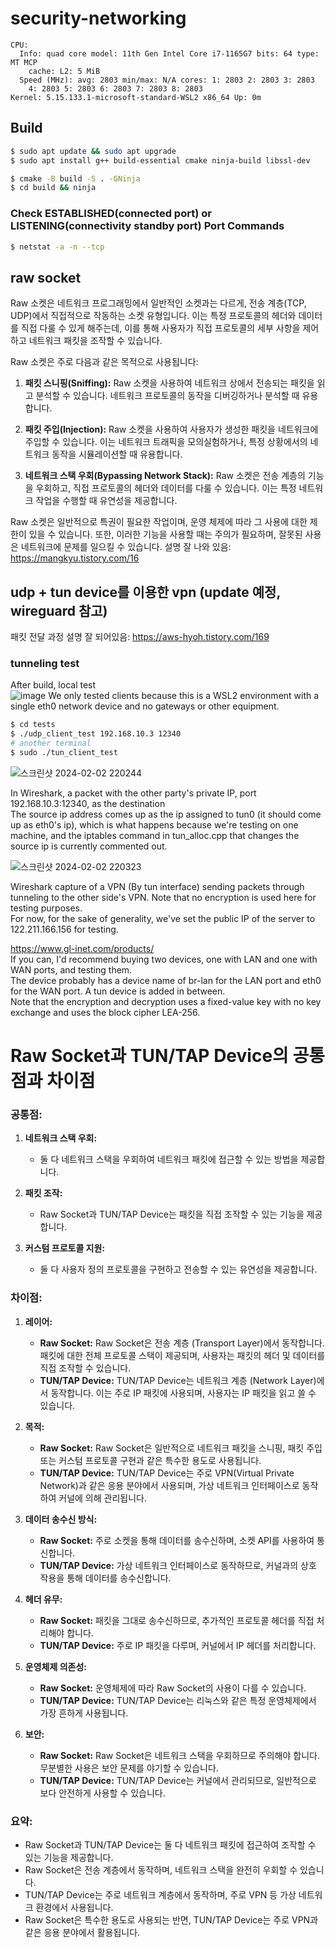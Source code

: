 # security-networking
```
CPU:
  Info: quad core model: 11th Gen Intel Core i7-1165G7 bits: 64 type: MT MCP
    cache: L2: 5 MiB
  Speed (MHz): avg: 2803 min/max: N/A cores: 1: 2803 2: 2803 3: 2803
    4: 2803 5: 2803 6: 2803 7: 2803 8: 2803
Kernel: 5.15.133.1-microsoft-standard-WSL2 x86_64 Up: 0m
```
<!--
tls, ipsec, vpn for windows and linux  
https://blog.naver.com/love_tolty/222650880413


서버가 하나의 외부 아이피와 포트를 가지고 있고, 내부에서는 여러 개의 내부 아이피 중 하나를 사용하고 있다는 상황에서, 클라이언트는 외부 아이피와 포트를 이용하여 서버에 접속 가능. 이를 위해서는 몇 가지 고려해야 할 사항

1. **포트 포워딩:** 서버의 라우터에서 특정 포트로 들어오는 외부 연결을 내부 서버로 포워딩하는 설정이 필요합니다. 이렇게 하면 외부에서는 서버의 외부 아이피와 포트를 통해 내부 서버에 연결할 수 있습니다.

2. **내부 아이피 선택:** 여러 개의 내부 아이피 중 하나를 선택해야 합니다. 일반적으로 서버 측에서는 내부 네트워크에서 사용 중인 IP 주소 중 하나를 선택하고, 클라이언트에게 해당 내부 아이피를 사용하도록 알려줍니다.

nat 같은걸로 물리거나  
application gateway 통해서 포워딩하는거지  

reference  
https://namu.wiki/w/NAT  
https://kibbomi.tistory.com/219  
-->
## Build
``` bash
$ sudo apt update && sudo apt upgrade
$ sudo apt install g++ build-essential cmake ninja-build libssl-dev
```
```bash
$ cmake -B build -S . -GNinja
$ cd build && ninja
```
### Check ESTABLISHED(connected port) or LISTENING(connectivity standby port) Port Commands
```bash
$ netstat -a -n --tcp
```
## raw socket
Raw 소켓은 네트워크 프로그래밍에서 일반적인 소켓과는 다르게, 전송 계층(TCP, UDP)에서 직접적으로 작동하는 소켓 유형입니다. 이는 특정 프로토콜의 헤더와 데이터를 직접 다룰 수 있게 해주는데, 이를 통해 사용자가 직접 프로토콜의 세부 사항을 제어하고 네트워크 패킷을 조작할 수 있습니다.

Raw 소켓은 주로 다음과 같은 목적으로 사용됩니다:

1. **패킷 스니핑(Sniffing):** Raw 소켓을 사용하여 네트워크 상에서 전송되는 패킷을 읽고 분석할 수 있습니다. 네트워크 프로토콜의 동작을 디버깅하거나 분석할 때 유용합니다.

2. **패킷 주입(Injection):** Raw 소켓을 사용하여 사용자가 생성한 패킷을 네트워크에 주입할 수 있습니다. 이는 네트워크 트래픽을 모의실험하거나, 특정 상황에서의 네트워크 동작을 시뮬레이션할 때 유용합니다.

3. **네트워크 스택 우회(Bypassing Network Stack):** Raw 소켓은 전송 계층의 기능을 우회하고, 직접 프로토콜의 헤더와 데이터를 다룰 수 있습니다. 이는 특정 네트워크 작업을 수행할 때 유연성을 제공합니다.

Raw 소켓은 일반적으로 특권이 필요한 작업이며, 운영 체제에 따라 그 사용에 대한 제한이 있을 수 있습니다. 또한, 이러한 기능을 사용할 때는 주의가 필요하며, 잘못된 사용은 네트워크에 문제를 일으킬 수 있습니다.
설명 잘 나와 있음: https://mangkyu.tistory.com/16

## udp + tun device를 이용한 vpn (update 예정, wireguard 참고)
패킷 전달 과정 설명 잘 되어있음: https://aws-hyoh.tistory.com/169
### tunneling test
After build, local test  
![image](https://github.com/cryptogus/Network-programming/assets/60291830/6788678a-e339-4052-8ec8-38be0329b4e3)
We only tested clients because this is a WSL2 environment with a single eth0 network device and no gateways or other equipment.  
```bash
$ cd tests
$ ./udp_client_test 192.168.10.3 12340
# another terminal
$ sudo ./tun_client_test
```
![스크린샷 2024-02-02 220244](https://github.com/cryptogus/Network-programming/assets/60291830/6140408b-0796-41f1-9aaa-e7dc1b3548db)

In Wireshark, a packet with the other party's private IP, port 192.168.10.3:12340, as the destination  
The source ip address comes up as the ip assigned to tun0 (it should come up as eth0's ip), which is what happens because we're testing on one machine, and the iptables command in tun_alloc.cpp that changes the source ip is currently commented out.

![스크린샷 2024-02-02 220323](https://github.com/cryptogus/Network-programming/assets/60291830/686faced-4d6c-49e6-b967-08f2810b2b80)

Wireshark capture of a VPN (By tun interface) sending packets through tunneling to the other side's VPN. Note that no encryption is used here for testing purposes.  
For now, for the sake of generality, we've set the public IP of the server to 122.211.166.156 for testing.

https://www.gl-inet.com/products/  
If you can, I'd recommend buying two devices, one with LAN and one with WAN ports, and testing them.  
The device probably has a device name of br-lan for the LAN port and eth0 for the WAN port. A tun device is added in between.  
Note that the encryption and decryption uses a fixed-value key with no key exchange and uses the block cipher LEA-256.
# Raw Socket과 TUN/TAP Device의 공통점과 차이점

### 공통점:

1. **네트워크 스택 우회:**
   - 둘 다 네트워크 스택을 우회하여 네트워크 패킷에 접근할 수 있는 방법을 제공합니다.

2. **패킷 조작:**
   - Raw Socket과 TUN/TAP Device는 패킷을 직접 조작할 수 있는 기능을 제공합니다.

3. **커스텀 프로토콜 지원:**
   - 둘 다 사용자 정의 프로토콜을 구현하고 전송할 수 있는 유연성을 제공합니다.

### 차이점:

1. **레이어:**
   - **Raw Socket:** Raw Socket은 전송 계층 (Transport Layer)에서 동작합니다. 패킷에 대한 전체 프로토콜 스택이 제공되며, 사용자는 패킷의 헤더 및 데이터를 직접 조작할 수 있습니다.
   - **TUN/TAP Device:** TUN/TAP Device는 네트워크 계층 (Network Layer)에서 동작합니다. 이는 주로 IP 패킷에 사용되며, 사용자는 IP 패킷을 읽고 쓸 수 있습니다.

2. **목적:**
   - **Raw Socket:** Raw Socket은 일반적으로 네트워크 패킷을 스니핑, 패킷 주입 또는 커스텀 프로토콜 구현과 같은 특수한 용도로 사용됩니다.
   - **TUN/TAP Device:** TUN/TAP Device는 주로 VPN(Virtual Private Network)과 같은 응용 분야에서 사용되며, 가상 네트워크 인터페이스로 동작하여 커널에 의해 관리됩니다.

3. **데이터 송수신 방식:**
   - **Raw Socket:** 주로 소켓을 통해 데이터를 송수신하며, 소켓 API를 사용하여 통신합니다.
   - **TUN/TAP Device:** 가상 네트워크 인터페이스로 동작하므로, 커널과의 상호 작용을 통해 데이터를 송수신합니다.

4. **헤더 유무:**
   - **Raw Socket:** 패킷을 그대로 송수신하므로, 추가적인 프로토콜 헤더를 직접 처리해야 합니다.
   - **TUN/TAP Device:** 주로 IP 패킷을 다루며, 커널에서 IP 헤더를 처리합니다.

5. **운영체제 의존성:**
   - **Raw Socket:** 운영체제에 따라 Raw Socket의 사용이 다를 수 있습니다.
   - **TUN/TAP Device:** TUN/TAP Device는 리눅스와 같은 특정 운영체제에서 가장 흔하게 사용됩니다.

6. **보안:**
   - **Raw Socket:** Raw Socket은 네트워크 스택을 우회하므로 주의해야 합니다. 무분별한 사용은 보안 문제를 야기할 수 있습니다.
   - **TUN/TAP Device:** TUN/TAP Device는 커널에서 관리되므로, 일반적으로 보다 안전하게 사용할 수 있습니다.

### 요약:

- Raw Socket과 TUN/TAP Device는 둘 다 네트워크 패킷에 접근하여 조작할 수 있는 기능을 제공합니다.
- Raw Socket은 전송 계층에서 동작하며, 네트워크 스택을 완전히 우회할 수 있습니다.
- TUN/TAP Device는 주로 네트워크 계층에서 동작하며, 주로 VPN 등 가상 네트워크 환경에서 사용됩니다.
- Raw Socket은 특수한 용도로 사용되는 반면, TUN/TAP Device는 주로 VPN과 같은 응용 분야에서 활용됩니다.